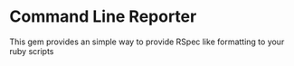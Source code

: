 # Command Line Reporter

This gem provides an simple way to provide RSpec like formatting to your
ruby scripts
